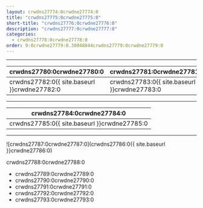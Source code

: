 ```yaml
---
layout: crwdns27774:0crwdne27774:0
title: "crwdns27775:0crwdne27775:0"
short-title: "crwdns27776:0crwdne27776:0"
description: "crwdns27777:0crwdne27777:0"
categories:
  - crwdns27778:0crwdne27778:0
order: 9:0crwdne27779:0.30048844crwdns27779:0crwdne27779:0
---
```

<hr />

| crwdns27780:0crwdne27780:0                   | crwdns27781:0crwdne27781:0                   |
| -------------------------------------------- | -------------------------------------------- |
| crwdns27782:0{{ site.baseurl }}crwdne27782:0 | crwdns27783:0{{ site.baseurl }}crwdne27783:0 |

<hr />

| crwdns27784:0crwdne27784:0                   |
| -------------------------------------------- |
| crwdns27785:0{{ site.baseurl }}crwdne27785:0 |

<hr />

![crwdns27787:0crwdne27787:0](crwdns27786:0{{ site.baseurl }}crwdne27786:0)

crwdns27788:0crwdne27788:0

- crwdns27789:0crwdne27789:0
- crwdns27790:0crwdne27790:0
- crwdns27791:0crwdne27791:0
- crwdns27792:0crwdne27792:0
- crwdns27793:0crwdne27793:0